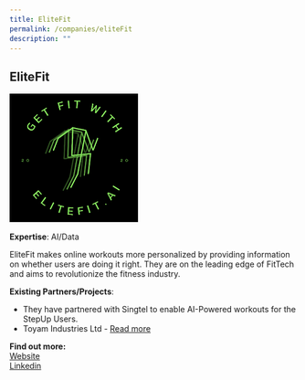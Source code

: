 ```yaml
---
title: EliteFit
permalink: /companies/eliteFit
description: ""
---
```

## EliteFit

![Alt text for image on Isomer site](/images/elitefit.png)

**Expertise**: AI/Data

EliteFit makes online workouts more personalized by providing information on whether users are doing it right. They are on the leading edge of FitTech and aims to revolutionize the fitness industry. 

**Existing Partners/Projects**:
* They have partnered with Singtel to enable AI-Powered workouts for the StepUp Users. 
* Toyam Industries Ltd - [Read more](https://www.business-standard.com/content/press-releases-ani/toyam-signs-with-singapore-govt-backed-fit-tech-startup-elitefit-ai-121120300769_1.html)



**Find out more:** \
[Website](https://elitefitforyou.com/)\
[Linkedin](
https://www.linkedin.com/company/elitefit-ai/)